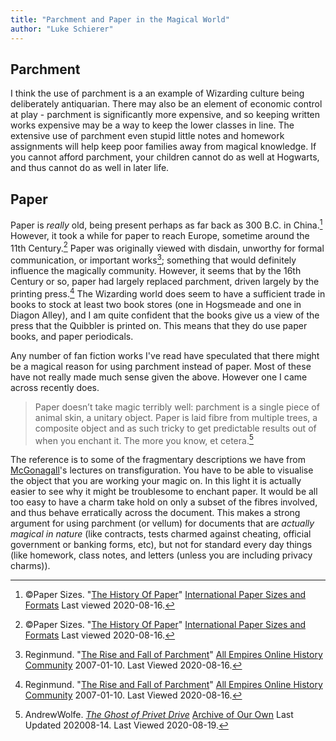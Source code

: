 ```yaml
---
title: "Parchment and Paper in the Magical World"
author: "Luke Schierer"
---
```


## Parchment

I think the use of parchment is a an example of Wizarding culture being
deliberately antiquarian.  There may also be an element of economic control at 
play - parchment is significantly more expensive, and so keeping written works
expensive may be a way to keep the lower classes in line. The extensive use of
parchment even stupid little notes and homework assignments will help keep poor
families away from magical knowledge.  If you cannot afford parchment, your 
children cannot do as well at Hogwarts, and thus cannot do as well in later life.

## Paper

Paper is *really* old, being present perhaps as far back as 300 B.C. in 
China.[^200816-7]  However, it took a while for paper to reach Europe, sometime
around the 11th Century.[^200816-8]  Paper was originally viewed with disdain,
unworthy for formal communication, or important works[^200816-9]; something that
would definitely influence the magically community.  However, it seems that by the
16th Century or so, paper had largely replaced parchment, driven largely by the
printing press.[^200816-10] The Wizarding world does seem to have a sufficient
trade in books to stock at least two book stores (one in Hogsmeade and one in
Diagon Alley), and I am quite confident that the books give us a view of the press
that the Quibbler is printed on.  This means that they do use paper books, and
paper periodicals.

Any number of fan fiction works I've read have speculated that there might be a
magical reason for using parchment instead of paper.  Most of these have not
really made much sense given the above.  However one I came across recently
does.

> Paper doesn’t take magic terribly well: parchment is a single piece of
animal skin, a unitary object. Paper is laid fibre from multiple trees, a
composite object and as such tricky to get predictable results out of when you
enchant it. The more you know, et cetera.[^200819-1]

The reference is to some of the fragmentary descriptions we have from
[McGonagall]'s lectures on transfiguration.  You have to be able to visualise
the object that you are working your magic on.  In this light it is actually
easier to see why it might be troublesome to enchant paper.  It would be all
too easy to have a charm take hold on only a subset of the fibres involved, and
thus behave erratically across the document.  This makes a strong argument for
using parchment (or vellum) for documents that are *actually magical in nature*
(like contracts, tests charmed against cheating, official government or banking
forms, etc), but not for standard every day things (like homework, class notes,
and letters (unless you are including privacy charms)).


[McGonagall]: <../../people/mcgonagall/minerva>

[Dip pen]: https://en.wikipedia.org/wiki/Dip_pen

[Harry]: <../../people/potter/harry_james>

[Wikipedia]: https://en.wikipedia.org/

[^230804]: citation needed.

[^200819-1]: AndrewWolfe. _[The Ghost of Privet Drive](https://archiveofourown.org/works/21500365)_
    [Archive of Our Own](https://archiveofourown.org) Last Updated 202008-14. Last Viewed 2020-08-19.

[^200816-3]: Sinyk. _[Angry Harry and the Seven](https://www.fanfiction.net/s/9750991)_
    [FanFiction](https://www.fanfiction.net/). Last Updated 2013-10-22. Last Viewed
    2020-08-16.

[^200816-4]: [Wikipedia](https://en.wikipedia.org/).
    "[Dip pen]" Last Edited 2020-07-24. Last Viewed 2020-08-16

[^200816-5]: [Wikipedia](https://en.wikipedia.org/).
    "[Dip pen]" Last Edited 2020-07-24. Last
    Viewed 2020-08-16

[^200816-6]: [Wikipedia](https://en.wikipedia.org/).
    "[Dip pen]" Last Edited 2020-07-24. Last
    Viewed 2020-08-16

[^200816-7]: ©Paper Sizes. "[The History Of Paper](https://www.papersizes.org/paper-history-overview.htm)"
    [International Paper Sizes and Formats](https://www.papersizes.org/) Last viewed 2020-08-16.

[^200816-8]: ©Paper Sizes. "[The History Of Paper](https://www.papersizes.org/paper-history-overview.htm)"
    [International Paper Sizes and Formats](https://www.papersizes.org/) Last viewed
    2020-08-16.

[^200816-9]: Reginmund. "[The Rise and Fall of Parchment](http://www.allempires.com/article/index.php?q=parchment)"
    [All Empires Online History Community](http://www.allempires.com/) 2007-01-10. Last Viewed 2020-08-16.

[^200816-10]: Reginmund. "[The Rise and Fall of Parchment](http://www.allempires.com/article/index.php?q=parchment)"
    [All Empires Online History Community](http://www.allempires.com/) 2007-01-10.
    Last Viewed 2020-08-16.

[^210220-2]: you see this in a number of works, but I currently remember:
    * Shygui. _[A Fateful Walk](https://www.fanfiction.net/s/12150047)_
        [Chapter 8](https://www.fanfiction.net/s/12150047/8/A-Fateful-Walk).
        Updated: 2018-09-05; Published: 2016-09-15; Last Viewed: 2021-02-20.
    * Sinyk. _[Angry Harry and the Seven](https://www.fanfiction.net/s/9750991)_
        [Chapter 7](https://www.fanfiction.net/s/9750991/17/Angry-Harry-and-the-Seven)
        Updated: 2013-10-22; Published: 2013-10-09; Last Viewed 2021-02-20.

